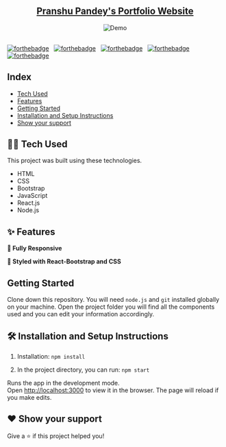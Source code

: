 <h2 align="center">
   <a href="https://pranshu-pandey.herokuapp.com/" target="_blank">Pranshu Pandey's Portfolio Website</a>
</h2>
<div align="center">
  <img alt="Demo" src="https://user-images.githubusercontent.com/61552810/151590189-3bd6f5ee-4ab7-41f2-a9b0-0f2fcee55479.png" />
</div>

<br/>

[![forthebadge](https://forthebadge.com/images/badges/built-with-love.svg)](https://forthebadge.com) &nbsp;
[![forthebadge](https://forthebadge.com/images/badges/open-source.svg)](https://forthebadge.com) &nbsp;
[![forthebadge](https://forthebadge.com/images/badges/uses-css.svg)](https://forthebadge.com) &nbsp;
[![forthebadge](https://forthebadge.com/images/badges/uses-html.svg)](https://forthebadge.com) &nbsp;
[![forthebadge](https://forthebadge.com/images/badges/uses-js.svg)](https://forthebadge.com) &nbsp;

</center>

## Index  
<ul>  
  <li><a href="#Tech">Tech Used</a><br>
    </li>
  <li><a href="#Features">Features</a><br>
    </li>
  <li><a href="#Started">Getting Started</a><br>
    </li>
  <li><a href="#Installation">Installation and Setup Instructions</a><br></li>
 <li><a href="#support">Show your support</a><br></li>
</ul>

<p><h2><a id="Tech"></a>👨‍💻 Tech Used </h2></p>

This project was built using these technologies.

- HTML
- CSS
- Bootstrap
- JavaScript
- React.js
- Node.js

<p><h2><a id="Features"></a>✨ Features</h2></p>

**📱 Fully Responsive**

**🎨 Styled with React-Bootstrap and CSS**

<p><h2><a id="Started"></a> Getting Started</h2></p>

Clone down this repository. You will need `node.js` and `git` installed globally on your machine. Open the project folder you will find all the components used and you can edit your information accordingly.

<p><h2><a id="Installation"></a>🛠 Installation and Setup Instructions</h2></p>

1. Installation: `npm install`

2. In the project directory, you can run: `npm start`

Runs the app in the development mode.\
Open [http://localhost:3000](http://localhost:3000) to view it in the browser.
The page will reload if you make edits.


<p><h2><a id="support"></a>❤ Show your support</h2></p>
<p>Give a <g-emoji class="g-emoji" alias="star" fallback-src="https://github.githubassets.com/images/icons/emoji/unicode/2b50.png">⭐️</g-emoji> if this project helped you!</p>
